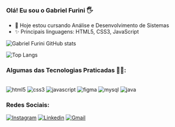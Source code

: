 ### Olá! Eu sou o Gabriel Furini 🖐️
- 🔭 Hoje estou cursando Análise e Desenvolvimento de Sistemas
- ✨ Principais linguagens: HTML5, CSS3, JavaScript 

![Gabriel Furini GitHub stats](https://github-readme-stats.vercel.app/api?username=gabrieldelfurini&show_icons=true&theme=tokyonight)

![Top Langs](https://github-readme-stats.vercel.app/api/top-langs/?username=gabrieldelfurini&layout=compact&theme=tokyonight)


### Algumas das Tecnologias Praticadas 👨‍💻:
<div style="display: inline_block;"><br/>
    <img style="align: center;" alt="html5" src="https://img.shields.io/badge/HTML5-E34F26?style=for-the-badge&logo=html5&logoColor=white">
    <img style="align: center;" alt="css3" src="https://img.shields.io/badge/CSS3-1572B6?style=for-the-badge&logo=css3&logoColor=white">
    <img style="align: center;" alt="javascript" src="https://img.shields.io/badge/JavaScript-F7DF1E?style=for-the-badge&logo=javascript&logoColor=black">
    <img style="align: center;" alt="figma" src="https://img.shields.io/badge/Figma-F24E1E?style=for-the-badge&logo=figma&logoColor=white">
    <img style="align: center;" alt="mysql" src="https://img.shields.io/badge/MySQL-005C84?style=for-the-badge&logo=mysql&logoColor=white">
    <img style="align: center;" alt="java" src="https://img.shields.io/badge/Java-ED8B00?style=for-the-badge&logo=openjdk&logoColor=white">    
</div>

### Redes Sociais:
[![Instagram](https://img.shields.io/badge/Instagram-E4405F?style=for-the-badge&logo=instagram&logoColor=white)](https://www.instagram.com/biel_furini/)
[![Linkedin](https://img.shields.io/badge/LinkedIn-0077B5?style=for-the-badge&logo=linkedin&logoColor=white)](https://www.linkedin.com/in/gabriel-furini-0a0ba0295/)
[![Gmail](https://img.shields.io/badge/Gmail-D14836?style=for-the-badge&logo=gmail&logoColor=white)](mailto:bielfurini2016@gmail.com)
